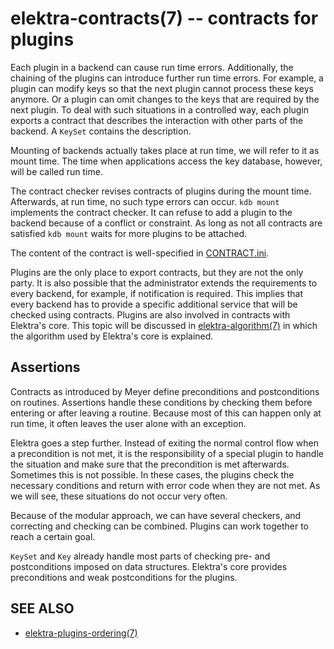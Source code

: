elektra-contracts(7) -- contracts for plugins
=============================================

Each plugin in a backend can cause run time errors.  Additionally,
the chaining of the plugins can introduce further run time errors.
For example, a plugin can modify keys so that the next plugin cannot
process these keys anymore.  Or a plugin can omit changes to the keys
that are required by the next plugin.  To deal with such situations in
a controlled way, each plugin exports a contract that describes
the interaction with other parts of the backend.  A `KeySet` contains
the description.

Mounting of backends actually takes place at run time, we will refer
to it as mount time.  The time when applications access the key
database, however, will be called run time.

The contract checker revises contracts of plugins during the
mount time.  Afterwards, at run time, no such type errors can occur.
`kdb mount` implements the contract checker.  It can refuse to add a
plugin to the backend because of a conflict or constraint.  As long as
not all contracts are satisfied `kdb mount` waits for more plugins to
be attached.

The content of the contract is well-specified in
[CONTRACT.ini](/doc/CONTRACT.ini).


Plugins are the only place to export contracts, but they are not the only
party. It is also possible that the administrator extends the requirements
to every backend, for example, if notification is required.  This implies
that every backend has to provide a specific additional service that
will be checked using contracts.  Plugins are also involved in contracts
with Elektra's core. This topic will be discussed in
[elektra-algorithm(7)](elektra-algorithm.md)
in which the algorithm used by Elektra's core is explained.

## Assertions

Contracts as introduced by Meyer define
preconditions and postconditions on routines.
Assertions handle these conditions by checking them before entering or
after leaving a routine. Because most of this can happen only at run
time, it often leaves the user
alone with an exception.

Elektra goes a step further. Instead of exiting the normal control flow
when a precondition is not met, it is the responsibility of a special
plugin to handle the situation and make sure that the precondition is met
afterwards.  Sometimes this is not possible. In these cases, the plugins
check the necessary conditions and return with error code when they are
not met.  As we will see, these situations do not occur very often.

Because of the modular approach, we can have several checkers, and
correcting and checking can be combined.  Plugins can work together to
reach a certain goal.

`KeySet` and `Key` already handle most parts of checking pre- and
postconditions imposed on data structures.  Elektra's core provides
preconditions and weak postconditions for the plugins.

## SEE ALSO

- [elektra-plugins-ordering(7)](elektra-plugins-ordering.md)
